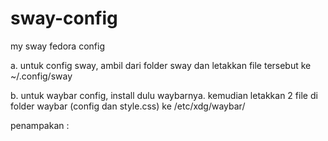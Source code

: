 # sway-config
 my sway fedora config

 a. untuk config sway, ambil dari folder sway dan letakkan file tersebut ke ~/.config/sway

 b. untuk waybar config, install dulu waybarnya.
 kemudian letakkan 2 file di folder waybar (config dan style.css) ke /etc/xdg/waybar/

 penampakan :

<picture>
<img srcset="https://github.com/ucihariskoding/sway-config/blob/main/2023-11-20T00:56:54%2C522251953%2B07:00.png">
 </picture>

